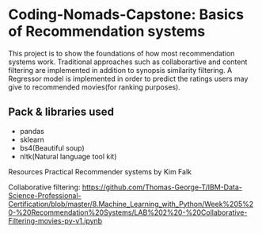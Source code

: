 # Coding-Nomads-Capstone: Basics of Recommendation systems
This project is to show the foundations of how most recommendation systems work.
Traditional approaches such as collaborartive and content filtering are implemented in addition to synopsis similarity filtering.
A Regressor model is implemented in order to predict the ratings users may give to recommended movies(for ranking purposes).

## Pack & libraries used
* pandas
* sklearn
* bs4(Beautiful soup)
* nltk(Natural language tool kit)


Resources
Practical Recommender systems by Kim Falk

Collaborative filtering: https://github.com/Thomas-George-T/IBM-Data-Science-Professional-Certification/blob/master/8.Machine_Learning_with_Python/Week%205%20-%20Recommendation%20Systems/LAB%202%20-%20Collaborative-Filtering-movies-py-v1.ipynb


